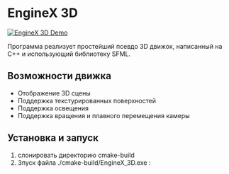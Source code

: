 # EngineX 3D

[![EngineX 3D Demo](engine.gif)](https://youtu.be/kjdEqVCpwhQ )

Программа реализует простейший псевдо 3D движок, написанный на C++ и использующий библиотеку SFML.

## Возможности движка

- Отображение 3D сцены
- Поддержка текстурированных поверхностей
- Поддержка освещения
- Поддержка вращения и плавного перемещения камеры

## Установка и запуск

1. слонировать директорию cmake-build
2. Зпуск файла ./cmake-build/EngineX_3D.exe :

   

